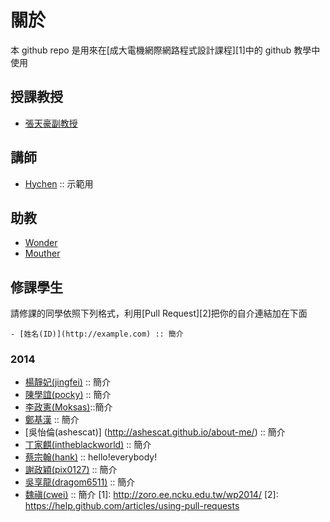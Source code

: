 ﻿關於
=====

本 github repo 是用來在[成大電機網際網路程式設計課程][1]中的 github 教學中使用

## 授課教授
- [張天豪副教授](http://office.ee.ncku.edu.tw/nckueechinese/professor/T710-darby/T0000000c.htm)

## 講師
- [Hychen](http://hychen.wuweig.org/about-me/) :: 示範用

## 助教
- [Wonder](http://merry.ee.ncku.edu.tw/~wonder/about-me/)
- [Mouther](http://mouther.github.io/about-me/)

## 修課學生

請修課的同學依照下列格式，利用[Pull Request][2]把你的自介連結加在下面

```
- [姓名(ID)](http://example.com) :: 簡介
```

### 2014

- [楊靜妃(jingfei)](http://jingfei.github.io/about-me/) :: 簡介
- [陳學誼(pocky)](http://pockychen.github.io/about-me/) :: 簡介
- [李政憲(Moksas)](http://moksas.github.io/about-me/)::簡介
- [鄭基漢](http://hanago.github.io/about-me/) :: 簡介
- [吳怡倫(ashescat)] (http://ashescat.github.io/about-me/) :: 簡介
- [丁家麒(intheblackworld)](http://intheblackworld.github.io/about-me/) :: 簡介
- [蔡宗翰(hank)](http://hank2014.github.io/about-me/) :: hello!everybody!
- [謝政穎(pix0127)](http://pix0127.github.io/about-me/) :: 簡介
- [吳享龍(dragom6511)](http://dragom6511.github.io/about-me/) :: 簡介
- [魏禛(cwei)](http://cwei83.github.io/about-me/) :: 簡介
[1]: http://zoro.ee.ncku.edu.tw/wp2014/
[2]: https://help.github.com/articles/using-pull-requests
